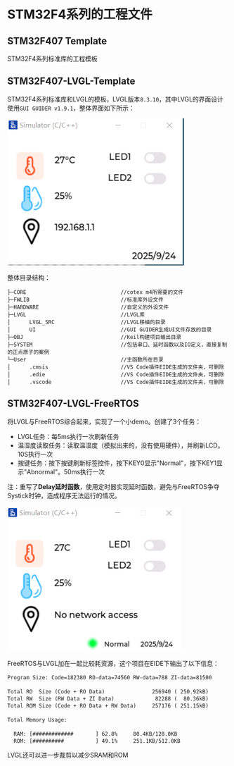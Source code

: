 # STM32F4系列的工程文件

## STM32F407 Template

STM32F4系列标准库的工程模板



## STM32F407-LVGL-Template

STM32F4系列标准库和LVGL的模板，LVGL版本`8.3.10`，其中LVGL的界面设计使用`GUI GUIDER v1.9.1`，整体界面如下所示：

![1.png](./img/1.png)

整体目录结构：

```
├─CORE								//cotex m4所需要的文件
├─FWLIB								//标准库外设文件     
├─HARDWARE							//自定义的外设文件
├─LVGL								//LVGL库
│      LVGL_SRC						//LVGL移植的目录
│      UI							//GUI GUIDER生成UI文件存放的目录
├─OBJ								//Keil构建项目输出目录
├─SYSTEM							//包括串口、延时函数以及IO定义，直接复制的正点原子的案例
└─User								//主函数所在目录
│      .cmsis						//VS Code插件EIDE生成的文件夹，可删除
│      .edie						//VS Code插件EIDE生成的文件夹，可删除
│      .vscode						//VS Code插件EIDE生成的文件夹，可删除
```

## STM32F407-LVGL-FreeRTOS

将LVGL与FreeRTOS综合起来，实现了一个小demo。创建了3个任务：

- LVGL任务：每5ms执行一次刷新任务
- 温湿度读取任务：读取温湿度（模拟出来的，没有使用硬件），并刷新LCD。10S执行一次
- 按键任务：按下按键刷新标签控件，按下KEY0显示"Normal"，按下KEY1显示"Abnormal"。50ms执行一次

注：重写了**Delay延时函数**，使用定时器实现延时函数，避免与FreeRTOS争夺Systick时钟，造成程序无法运行的情况。

![2.png](./img/2.png)

FreeRTOS与LVGL加在一起比较耗资源，这个项目在EIDE下输出了以下信息：

```
Program Size: Code=182380 RO-data=74560 RW-data=788 ZI-data=81500  

Total RO  Size (Code + RO Data)               256940 ( 250.92kB)
Total RW  Size (RW Data + ZI Data)             82288 (  80.36kB)
Total ROM Size (Code + RO Data + RW Data)     257176 ( 251.15kB)

Total Memory Usage:

  RAM: [#############       ] 62.8%     80.4KB/128.0KB
  ROM: [##########          ] 49.1%     251.1KB/512.0KB
```

LVGL还可以进一步裁剪以减少SRAM和ROM
